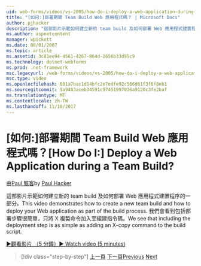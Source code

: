 ```yaml
---
uid: web-forms/videos/vs-2005/how-do-i-deploy-a-web-application-during-a-team-build
title: "[如何:]部署期間 Team Build Web 應用程式嗎？ | Microsoft Docs"
author: pjhacker
description: "這部影片示範如何建立新的 team build 及如何部署 Web 應用程式建置程序的一部分。 我們會了解包括 deploym..."
ms.author: aspnetcontent
manager: wpickett
ms.date: 08/01/2007
ms.topic: article
ms.assetid: 3c81ee94-4561-4267-864d-2656b33d95c9
ms.technology: dotnet-webforms
ms.prod: .net-framework
msc.legacyurl: /web-forms/videos/vs-2005/how-do-i-deploy-a-web-application-during-a-team-build
msc.type: video
ms.openlocfilehash: 601a7bac1d14bfc2e7edfe92c566d61f3f6f8eb1
ms.sourcegitcommit: 9a9483aceb34591c97451997036a9120c3fe2baf
ms.translationtype: MT
ms.contentlocale: zh-TW
ms.lasthandoff: 11/10/2017
---
```

<a name="how-do-i-deploy-a-web-application-during-a-team-build"></a><span data-ttu-id="e2928-105">[如何:]部署期間 Team Build Web 應用程式嗎？</span><span class="sxs-lookup"><span data-stu-id="e2928-105">[How Do I:] Deploy a Web Application during a Team Build?</span></span>
====================
<span data-ttu-id="e2928-106">由[Paul 駭客](https://github.com/pjhacker)</span><span class="sxs-lookup"><span data-stu-id="e2928-106">by [Paul Hacker](https://github.com/pjhacker)</span></span>

<span data-ttu-id="e2928-107">這部影片示範如何建立新的 team build 及如何部署 Web 應用程式建置程序的一部分。</span><span class="sxs-lookup"><span data-stu-id="e2928-107">This video demonstrates how to create a new team build and how to deploy your Web application as part of the build process.</span></span> <span data-ttu-id="e2928-108">我們會看到包括部署步驟很簡單，只將 X 複製命令加入至組建指令碼。</span><span class="sxs-lookup"><span data-stu-id="e2928-108">We see that including the deployment step is as simple as adding an X-copy command to the build script.</span></span>

[<span data-ttu-id="e2928-109">&#9654;觀看影片 （5 分鐘）</span><span class="sxs-lookup"><span data-stu-id="e2928-109">&#9654; Watch video (5 minutes)</span></span>](https://channel9.msdn.com/Blogs/ASP-NET-Site-Videos/how-do-i-deploy-a-web-application-during-a-team-build)

>[!div class="step-by-step"]
<span data-ttu-id="e2928-110">[上一頁](how-do-i-automate-testing-using-team-build.md)
[下一頁](how-do-i-run-unit-tests-against-a-deployed-database.md)</span><span class="sxs-lookup"><span data-stu-id="e2928-110">[Previous](how-do-i-automate-testing-using-team-build.md)
[Next](how-do-i-run-unit-tests-against-a-deployed-database.md)</span></span>
